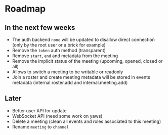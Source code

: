 # Roadmap

## In the next few weeks

* The auth backend `none` will be updated to disallow direct connection (only by the root user or a brick for example)
* Remove the `token` auth method (transparent)
* Remove `start`, `end` and metadata from the meeting
* Remove the implicit status of the meeting (upcoming, opened, closed or all)
* Allows to switch a meeting to be writable or readonly
* Join a roster and create meeting metadata will be stored in events metadata (internal.roster.add and internal.meeting.add)

## Later

* Better user API for update
* WebSocket API (need some work on yaws)
* Delete a meeting (clean all events and roles associated to this meeting)
* Rename `meeting` to `channel`
